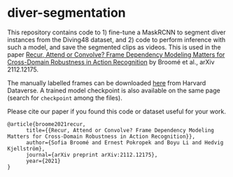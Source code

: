 # diver-segmentation

This repository contains code to 1) fine-tune a MaskRCNN to segment diver instances from the Diving48 dataset, and 2) code to perform inference with such a model, and save the segmented clips as videos. This is used in the paper [Recur, Attend or Convolve? Frame Dependency Modeling Matters for Cross-Domain Robustness in Action Recognition](https://arxiv.org/abs/2112.12175) by Broomé et al., arXiv 2112.12175.

The manually labelled frames can be downloaded [here](https://doi.org/10.7910/DVN/OXKE6E) from Harvard Dataverse. A trained model checkpoint is also available on the same page (search for `checkpoint` among the files).


Please cite our paper if you found this code or dataset useful for your work.

```
@article{broome2021recur,
      title={{Recur, Attend or Convolve? Frame Dependency Modeling Matters for Cross-Domain Robustness in Action Recognition}}, 
      author={Sofia Broomé and Ernest Pokropek and Boyu Li and Hedvig Kjellström},
      journal={arXiv preprint arXiv:2112.12175},
      year={2021}
}
```


